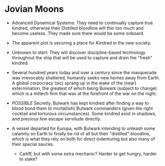 # Jovian Moons

- Advanced Dynamical Systems: They need to continually capture true kindred, otherwise their Distilled bloodline will thin too much and become useless. They made sure there would be some onboard.

- The apparent plot is securing a place for Kindred in the new society. 
- Unknown to start: They will discover discipline-based technology throughout the ship that will be used to capture and drain the "fresh" kindred.

- Several hundred years today and over a century since the masquerade was irrevocably shattered, humanity seeks new homes away from Earth. A global corpocracy (sic) sprang up in the wake of the (near) extermination, the greatest of which being Bulwark (subject to change) which is a miltech firm that was at the forefront of the war on the night.
- *POSSIBLE* Secretly, Bulwark has kept kindred after finding a way to blood bond them to mortal(ish) Bulwark commanders (given the right cocktail and torturous circumstances). Some kindred exist in shadows, and precious few escape servitude directly.
- A vessel departed for Europa, with Bulwark intending to unleash some calamity on Earth to finally be rid of all but their "distilled" bloodline, which is what they rely on both for direct indenturing but also many of their special sauces.
  - Caitiff, but with some extra mechanic? Harder to get hungry, harder to slake?


